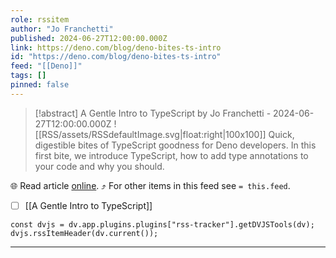 ```yaml
---
role: rssitem
author: "Jo Franchetti"
published: 2024-06-27T12:00:00.000Z
link: https://deno.com/blog/deno-bites-ts-intro
id: "https://deno.com/blog/deno-bites-ts-intro"
feed: "[[Deno]]"
tags: []
pinned: false
---
```


> [!abstract] A Gentle Intro to TypeScript by Jo Franchetti - 2024-06-27T12:00:00.000Z
> ![[RSS/assets/RSSdefaultImage.svg|float:right|100x100]] Quick, digestible bites of TypeScript goodness for Deno developers. In this first bite, we introduce TypeScript, how to add type annotations to your code and why you should.

🌐 Read article [online](https://deno.com/blog/deno-bites-ts-intro). ⤴ For other items in this feed see `= this.feed`.

- [ ] [[A Gentle Intro to TypeScript]]

~~~dataviewjs
const dvjs = dv.app.plugins.plugins["rss-tracker"].getDVJSTools(dv);
dvjs.rssItemHeader(dv.current());
~~~

- - -
